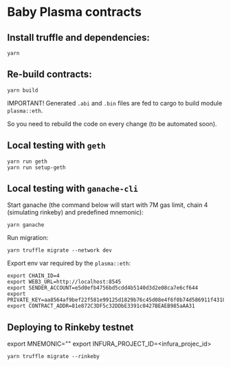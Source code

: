 # Baby Plasma contracts

## Install truffle and dependencies:

```
yarn
```

## Re-build contracts:

```
yarn build
```

IMPORTANT! Generated `.abi` and `.bin` files are fed to cargo to build module `plasma::eth`. 

So you need to rebuild the code on every change (to be automated soon).

## Local testing with `geth`

```
yarn run geth
yarn run setup-geth
```

## Local testing with `ganache-cli`

Start ganache (the command below will start with 7M gas limit, chain 4 (simulating rinkeby) and predefined mnemonic):

```
yarn ganache
```

Run migration:

```
yarn truffle migrate --network dev
```

Export env var required by the `plasma::eth`:

```
export CHAIN_ID=4
export WEB3_URL=http://localhost:8545
export SENDER_ACCOUNT=e5d0efb4756bd5cdd4b5140d3d2e08ca7e6cf644
export PRIVATE_KEY=aa8564af9bef22f581e99125d1829b76c45d08e4f6f0b74d586911f4318b6776 
export CONTRACT_ADDR=81e872C3DF5c32DDbE3391c0427BEAEB985aAA31
```

## Deploying to Rinkeby testnet

export MNEMONIC="<your metamask HD mnemonic>"
export INFURA_PROJECT_ID=<infura_projec_id>

```
yarn truffle migrate --rinkeby
```
